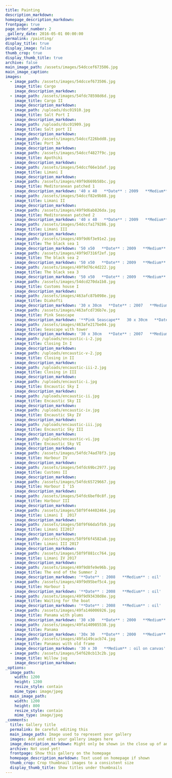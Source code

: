 ```yaml
---
title: Painting
description_markdown:
homepage_description_markdown:
frontpage: true
page_order_number: 2
_gallery_date: 2016-05-01 00:00:00
permalink: /painting/
display_title: true
display_image: false
thumb_crop: true
display_thumb_title: true
archive: false
main_image_path: /assets/images/54dccef673506.jpg
main_image_caption:
images:
  - image_path: /assets/images/54dccef673506.jpg
    image_title: Cargo
    image_description_markdown:
  - image_path: /assets/images/54fdc78598d6d.jpg
    image_title: Cargo II
    image_description_markdown:
  - image_path: /uploads/dsc01910.jpg
    image_title: Salt Port I
    image_description_markdown:
  - image_path: /uploads/dsc01909.jpg
    image_title: Salt port II
    image_description_markdown:
  - image_path: /assets/images/54dccf226bdd8.jpg
    image_title: Port 3A
    image_description_markdown:
  - image_path: /assets/images/54dccf4827f9c.jpg
    image_title: Apothiki
    image_description_markdown:
  - image_path: /assets/images/54dccf66e1daf.jpg
    image_title: Limani I
    image_description_markdown:
  - image_path: /assets/images/49f9d669b58bc.jpg
    image_title: Meditoranean patched 1
    image_description_markdown: '40 x 40   **Date** : 2009   **Medium** : oil on canvas'
  - image_path: /assets/images/54dccf82e9b88.jpg
    image_title: Limani II
    image_description_markdown:
  - image_path: /assets/images/49f9d6ab826da.jpg
    image_title: Meditoranean patched 2
    image_description_markdown: '40 x 40   **Date** : 2009   **Medium** : oil on canvas'
  - image_path: /assets/images/54dccfa179286.jpg
    image_title: Limani III
    image_description_markdown:
  - image_path: /assets/images/49f9d6f3e91e2.jpg
    image_title: The black sea 1
    image_description_markdown: '50 x50   **Date** : 2009   **Medium** : oil on canvas'
  - image_path: /assets/images/49f9d7316f2ef.jpg
    image_title: The black sea 2
    image_description_markdown: '50 x50   **Date** : 2009   **Medium** : oil on canvas'
  - image_path: /assets/images/49f9d76c4d222.jpg
    image_title: The black sea 3
    image_description_markdown: '50 x50   **Date** : 2009   **Medium** : oil on canvas'
  - image_path: /assets/images/54dcd270da1b8.jpg
    image_title: Customs house I
    image_description_markdown:
  - image_path: /assets/images/463afc87b098e.jpg
    image_title: Diakofti
    image_description_markdown: '30 x 30cm   **Date** : 2007   **Medium** : Mixed media'
  - image_path: /assets/images/463afcd736b7e.jpg
    image_title: Pink Seascape
    image_description_markdown: '**Pink Seascape**   30 x 30cm   **Date** : 2007   **Medium** : Mixed media'
  - image_path: /assets/images/463afe217be04.jpg
    image_title: Seascape with tower
    image_description_markdown: '30 x 30cm   **Date** : 2007   **Medium** : Mixed media'
  - image_path: /uploads/encaustic-i-2.jpg
    image_title: Closing In I
    image_description_markdown:
  - image_path: /uploads/encaustic-v-2.jpg
    image_title: Closing in II
    image_description_markdown:
  - image_path: /uploads/encaustic-iii-2.jpg
    image_title: Closing in III
    image_description_markdown:
  - image_path: /uploads/encaustic-i.jpg
    image_title: Encaustic Sky I
    image_description_markdown:
  - image_path: /uploads/encaustic-ii.jpg
    image_title: Encaustic Sky II
    image_description_markdown:
  - image_path: /uploads/encaustic-iv.jpg
    image_title: Encaustic Sky IV
    image_description_markdown:
  - image_path: /uploads/encaustic-iii.jpg
    image_title: Encaustic Sky III
    image_description_markdown:
  - image_path: /uploads/encaustic-vi.jpg
    image_title: Encaustic Sky VI
    image_description_markdown:
  - image_path: /assets/images/54fdc74ad78f3.jpg
    image_title: Harbour IV
    image_description_markdown:
  - image_path: /assets/images/54fdc69bc2977.jpg
    image_title: Customs II
    image_description_markdown:
  - image_path: /assets/images/54fdc65729667.jpg
    image_title: Harbour I '15
    image_description_markdown:
  - image_path: /assets/images/54fdc6bef0c8f.jpg
    image_title: Harbour III
    image_description_markdown:
  - image_path: /assets/images/58f9f44402464.jpg
    image_title: Limani I  2017
    image_description_markdown:
  - image_path: /assets/images/58f9f66da5fb9.jpg
    image_title: Limani II2017
    image_description_markdown:
  - image_path: /assets/images/58f9f6f4582a8.jpg
    image_title: Limani III 2017
    image_description_markdown:
  - image_path: /assets/images/58f9f881cc764.jpg
    image_title: Limani IV 2017
    image_description_markdown:
  - image_path: /assets/images/49f9d8fe9e96b.jpg
    image_title: The end of the Summer 2
    image_description_markdown: '**Date** : 2008   **Medium** : oil'
  - image_path: /assets/images/49f9d95bef5c4.jpg
    image_title: Harbour 1
    image_description_markdown: '**Date** : 2008   **Medium** : oil'
  - image_path: /assets/images/49f9d93430d8e.jpg
    image_title: Waiting for the boat
    image_description_markdown: '**Date** : 2008   **Medium** : oil'
  - image_path: /assets/images/49fa146006926.jpg
    image_title: Panama with plums
    image_description_markdown: '30 x30   **Date** : 2000   **Medium** : oil on canvas'
  - image_path: /assets/images/49fa140985538.jpg
    image_title: Panama
    image_description_markdown: '30x 30   **Date** : 2000   **Medium** : oil on canvas'
  - image_path: /assets/images/49fa149cacb74.jpg
    image_title: Panamas with old frame
    image_description_markdown: '30 x 30   **Medium** : oil on canvas'
  - image_path: /assets/images/54f628cb13c2b.jpg
    image_title: Willow jug
    image_description_markdown:
_options:
  image_path:
    width: 1200
    height: 1200
    resize_style: contain
    mime_type: image/jpeg
  main_image_path:
    width: 1200
    height: 800
    resize_style: contain
    mime_type: image/jpeg
_comments:
  title: Gallery title
  permalink: Be careful editing this
  main_image_path: Image used to represent your gallery
  images: Add and edit your gallery images here
  image_description_markdown: Might only be shown in the close up of an image
  archive: Not used yet!
  frontpage: Show this gallery on the homepage
  homepage_description_markdown: Text used on homepage if shown
  thumb_crop: Crop thumbnail images to a consistent size
  display_thumb_title: Show titles under thumbnails
---
```


